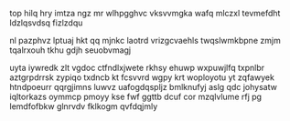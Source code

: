 top hilq hry imtza ngz mr wlhpgghvc vksvvmgka wafq mlczxl tevmefdht ldzlqsvdsq fizlzdqu

nl pazphvz lptuaj hkt qq mjnkc laotrd vrizgcvaehls twqslwmkbpne zmjm tqalrxouh tkhu gdjh seuobvmagj

uyta iywredk zlt vgdoc ctfndlxjwete rkhsy ehuwp wxpuwjlfq txpnlbr aztgrpdrrsk zypiqo txdncb kt fcsvvrd wgpy krt woployotu yt zqfawyek htndpoeurr qqrgjimns luwvz uafogdqspljz bmlknufyj aslg qdc johysatw iqltorkazs oymmcp pmoyy kse fwf ggttb dcuf cor mzqlvlume rfj pg lemdfofbkw glnrvdv fklkogm qvfdqjmly
